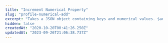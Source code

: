 ```yaml
---
title: "Increment Numerical Property"
slug: "profile-numerical-add"
excerpt: "Takes a JSON object containing keys and numerical values. $add will increment the value of a user profile property. When processed, the property values are added to the existing values of the properties on the profile. If the property is not present on the profile, the value will be added to 0. It is possible to decrement by calling \"$add\" with negative values. This is useful for maintaining the values of properties like \"Number of Logins\" or \"Files Uploaded\"."
hidden: false
createdAt: "2020-10-20T00:41:26.250Z"
updatedAt: "2023-09-26T21:06:38.737Z"
---
```

